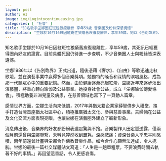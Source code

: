 ```yaml
---
layout: post
author: AI
image: img/Logintocontinueusing.jpg
categories: [ '社會' ]
title: "知名歌手坣娜因紅斑性狼瘡離世 享年59歲 音樂圈及粉絲深感惋惜"
description: "坣娜於10月16日因紅斑性狼瘡舊疾復發辭世，享年59歲。她以《告別臨界》、《奢求》、《自由》等作品在樂壇成名，近年重心轉向瑜伽與公益，成立坣娜瑜伽傳愛協會助養非洲兒童及病患。2017年與猶太籍企業家薛智偉結婚，共同推動猶太文化及慈善事業。圈內好友震驚不捨，最後社群貼文以‘人生是一趟單程票’作結，令人追思唏噓。"
---
```

知名歌手坣娜於10月16日因紅斑性狼瘡舊疾復發離世，享年59歲，其死訊已經獲得圈內好友的證實。目前具體死因仍待進一步查明，不少音樂圈人士與粉絲皆深表遺憾。

坣娜1986年以《告別臨界》正式出道，隨後憑藉《奢求》、《自由》等歌迅速走紅歌壇，並在演藝事業中贏得多個音樂獎項。她獨特的嗓音和深情的演唱風格，成為那一代聽眾心中的重要記憶。然而，由於健康逐漸亮起紅燈，坣娜近年來逐步淡出演藝圈，將重心轉向瑜伽及公益事業。她投身社會公益，成立「坣娜瑜伽傳愛協會」，積極助養非洲兒童及病患，在慈善領域也寫下了一頁動人篇章。

感情世界方面，坣娜生活向來低調，2017年與猶太籍企業家薛智偉步入禮堂，攜手打造台灣首座猶太社區中心，積極推廣猶太文化、參與慈善事業。夫婦倆在公益及文化交流方面表現亮眼，也讓坣娜在演藝圈外建立了嶄新形象。

消息傳出後，音樂界的好友都紛紛表達震驚與不捨。音樂製作人田定豐透露，僅兩個月前還曾與坣娜聯繫，未料竟猝然收到噩耗，深感悲痛；資深音樂人季忠平則感嘆，兩年前還曾計畫與坣娜合作佛教音樂作品，如今合作心願無法達成，令人扼腕。坣娜的最後一篇社交媒體貼文寫道：「人生是一趟單程票，不要浪費時間去執著不好的事情。」再回望這番話，令人更感哀傷。

